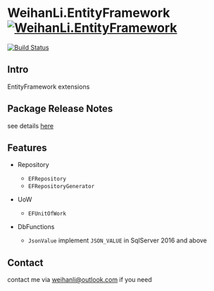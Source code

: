 # WeihanLi.EntityFramework [![WeihanLi.EntityFramework](https://img.shields.io/nuget/v/WeihanLi.EntityFramework.svg)](https://www.nuget.org/packages/WeihanLi.EntityFramework/)

[![Build Status](https://weihanli.visualstudio.com/Pipelines/_apis/build/status/WeihanLi.WeihanLi.EntityFramework?branchName=dev)](https://weihanli.visualstudio.com/Pipelines/_build/latest?definitionId=11&branchName=dev)

## Intro

EntityFramework extensions

## Package Release Notes

see details [here](./docs/ReleaseNotes.md)

## Features

- Repository
  
  - `EFRepository`
  - `EFRepositoryGenerator`
- UoW
  
  - `EFUnitOfWork` 

- DbFunctions
  
  - `JsonValue` implement `JSON_VALUE` in SqlServer 2016 and above

## Contact

contact me via <weihanli@outlook.com> if you need

